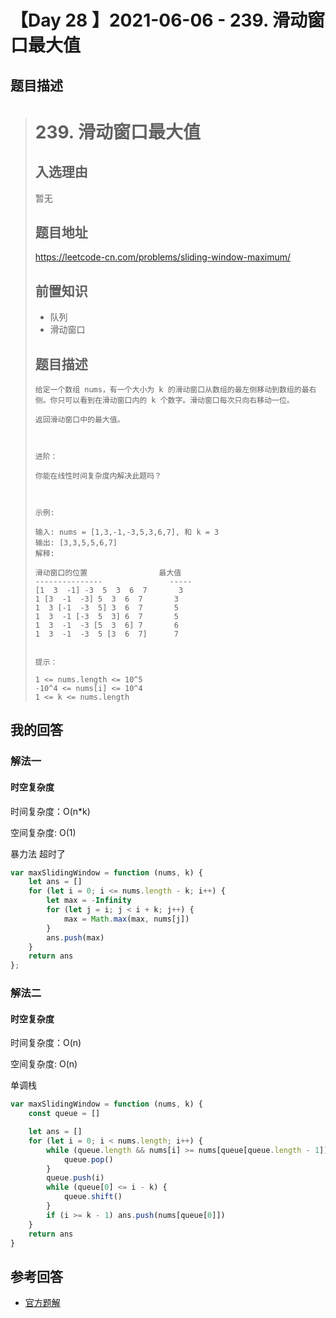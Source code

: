 # 【Day 28 】2021-06-06 - 239. 滑动窗口最大值

## 题目描述

> # 239. 滑动窗口最大值
>
> ## 入选理由
>
> 暂无
>
> ## 题目地址
>
> https://leetcode-cn.com/problems/sliding-window-maximum/
>
> ## 前置知识
>
> - 队列
> - 滑动窗口
>
> ## 题目描述
>
> ```
> 给定一个数组 nums，有一个大小为 k 的滑动窗口从数组的最左侧移动到数组的最右侧。你只可以看到在滑动窗口内的 k 个数字。滑动窗口每次只向右移动一位。
> 
> 返回滑动窗口中的最大值。
> 
>  
> 
> 进阶：
> 
> 你能在线性时间复杂度内解决此题吗？
> 
>  
> 
> 示例:
> 
> 输入: nums = [1,3,-1,-3,5,3,6,7], 和 k = 3
> 输出: [3,3,5,5,6,7]
> 解释:
> 
> 滑动窗口的位置                最大值
> ---------------               -----
> [1  3  -1] -3  5  3  6  7       3
> 1 [3  -1  -3] 5  3  6  7       3
> 1  3 [-1  -3  5] 3  6  7       5
> 1  3  -1 [-3  5  3] 6  7       5
> 1  3  -1  -3 [5  3  6] 7       6
> 1  3  -1  -3  5 [3  6  7]      7
>  
> 
> 提示：
> 
> 1 <= nums.length <= 10^5
> -10^4 <= nums[i] <= 10^4
> 1 <= k <= nums.length
> ```

## 我的回答

### 解法一

#### 时空复杂度

时间复杂度：O(n*k) 

空间复杂度: O(1)

暴力法 超时了

```JavaScript
var maxSlidingWindow = function (nums, k) {
    let ans = []
    for (let i = 0; i <= nums.length - k; i++) {
        let max = -Infinity
        for (let j = i; j < i + k; j++) {
            max = Math.max(max, nums[j])
        }
        ans.push(max)
    }
    return ans
};
```

### 解法二

#### 时空复杂度

时间复杂度：O(n)

空间复杂度: O(n)

单调栈

```JavaScript
var maxSlidingWindow = function (nums, k) {
    const queue = []

    let ans = []
    for (let i = 0; i < nums.length; i++) {
        while (queue.length && nums[i] >= nums[queue[queue.length - 1]]) {
            queue.pop()
        }
        queue.push(i)
        while (queue[0] <= i - k) {
            queue.shift()
        }
        if (i >= k - 1) ans.push(nums[queue[0]])
    }
    return ans
}
```



## 参考回答

- [官方题解](https://github.com/leetcode-pp/91alg-2/blob/master/solution/basic/d28.middle-of-the-linked-list.md)
